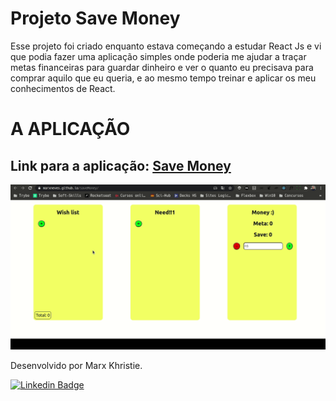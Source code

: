 # Projeto Save Money

Esse projeto foi criado enquanto estava começando a estudar React Js e vi que podia fazer uma aplicação simples onde poderia me ajudar a traçar metas financeiras para guardar dinheiro e ver o quanto eu precisava para comprar aquilo que eu queria, e ao mesmo tempo treinar e aplicar os meu conhecimentos de React.

# A APLICAÇÃO

## Link para a aplicação: [Save Money](https://marxneves.github.io/saveMoney/)

![](saveMoney.gif)

Desenvolvido por Marx Khristie.

[![Linkedin Badge](https://img.shields.io/badge/-LinkedIn-blue?style=flat-square&logo=Linkedin&logoColor=white&link=https://www.linkedin.com/in/marxkhristie)](https://www.linkedin.com/in/marxkhristie)